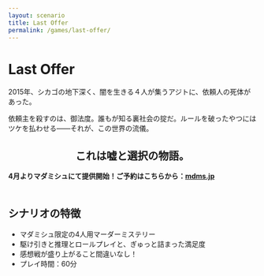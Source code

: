 ```yaml
---
layout: scenario
title: Last Offer
permalink: /games/last-offer/
---
```

<head>
  <link href="https://fonts.googleapis.com/css2?family=Corsiva&display=swap" rel="stylesheet">
  <link href="https://fonts.googleapis.com/css2?family=Zen+Antique&display=swap" rel="stylesheet">
  <link rel="preconnect" href="https://fonts.googleapis.com">
  <link rel="preconnect" href="https://fonts.gstatic.com" crossorigin>
  <link href="https://fonts.googleapis.com/css2?family=UnifrakturMaguntia&display=swap" rel="stylesheet">
</head>
<body class="last-offer-body">

<div class="last-offer-page">
  <h1 class="last-offer-title">Last Offer</h1>
  <div class="last-offer-intro">
    <p></p>
    <p>2015年、シカゴの地下深く、闇を生きる４人が集うアジトに、依頼人の死体があった。</p>
    <p>依頼主を殺すのは、御法度。誰もが知る裏社会の掟だ。ルールを破ったやつにはツケを払わせる――それが、この世界の流儀。</p>
    <h2 style="text-align: center;">これは嘘と選択の物語。</h2>
    <p><strong>4月よりマダミシュにて提供開始！ご予約はこちらから：<a
    href="https://mdms.jp/scenarios/8068">mdms.jp</a></strong></p>
  </div>

  <div class="last-offer-details" style="margin-top:50px;">
    <h2>シナリオの特徴</h2>
    <ul>
      <li>マダミシュ限定の4人用マーダーミステリー</li>
      <li>駆け引きと推理とロールプレイと、ぎゅっと詰まった満足度</li>
      <li>感想戦が盛り上がること間違いなし！</li>
      <li>プレイ時間：60分</li>
    </ul>
  </div>

</div>
